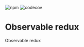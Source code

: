 ![npm](https://img.shields.io/npm/v/@txo-peer-dep/observable-redux)
![codecov](https://img.shields.io/codecov/c/github/technology-studio/observable-redux-peer)
# Observable redux #

Observable redux
